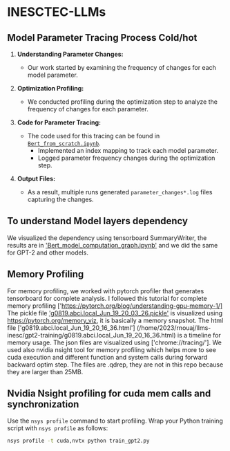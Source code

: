# INESCTEC-LLMs

## Model Parameter Tracing Process Cold/hot 

1. **Understanding Parameter Changes:**
   - Our work started by examining the frequency of changes for each model parameter.

2. **Optimization Profiling:**
   - We conducted profiling during the optimization step to analyze the frequency of changes for each parameter.

3. **Code for Parameter Tracing:**
   - The code used for this tracing can be found in [`Bert_from_scratch.ipynb`](/home/2023/rnouaj/llms-inesc/bert/Bert_from_scratch.ipynb).
     - Implemented an index mapping to track each model parameter.
     - Logged parameter frequency changes during the optimization step.

4. **Output Files:**
   - As a result, multiple runs generated `parameter_changes*.log` files capturing the changes.

## To understand Model layers dependency

We visualized the dependency using tensorboard SummaryWriter, the results are in  ['Bert_model_computation_graph.ipynb'](/home/2023/rnouaj/llms-inesc/bert/Bert_model_computation_graph.ipynb) and we did the same for GPT-2 and other models.

## Memory Profiling
For memory profiling, we worked with pytorch profiler that generates tensorboard for complete analysis. 
I followed this tutorial for complete memory profiling ['https://pytorch.org/blog/understanding-gpu-memory-1/]
The pickle file ['g0819.abci.local_Jun_19_20_03_26.pickle'](/home/2023/rnouaj/llms-inesc/gpt2-training/g0819.abci.local_Jun_19_20_03_26.pickle) is visualized using  https://pytorch.org/memory_viz, it is basically a memory snapshot.
The html file ['g0819.abci.local_Jun_19_20_16_36.html'] (/home/2023/rnouaj/llms-inesc/gpt2-training/g0819.abci.local_Jun_19_20_16_36.html) is a timeline for memory usage. 
The json files are visualized  using ['chrome://tracing/'].
We used also nvidia nsight tool for memory profiling which helps more to see  cuda execution and different function and system calls during forward backward optim step. The files are .qdrep, they are not in this repo because they are larger than 25MB. 
## Nvidia Nsight profiling for cuda mem calls and synchronization
Use the `nsys profile` command to start profiling. Wrap your Python training script with `nsys profile` as follows:

```bash
nsys profile -t cuda,nvtx python train_gpt2.py


